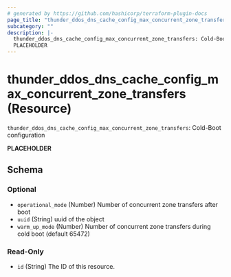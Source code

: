 ```yaml
---
# generated by https://github.com/hashicorp/terraform-plugin-docs
page_title: "thunder_ddos_dns_cache_config_max_concurrent_zone_transfers Resource - terraform-provider-thunder"
subcategory: ""
description: |-
  thunder_ddos_dns_cache_config_max_concurrent_zone_transfers: Cold-Boot configuration
  PLACEHOLDER
---
```


# thunder_ddos_dns_cache_config_max_concurrent_zone_transfers (Resource)

`thunder_ddos_dns_cache_config_max_concurrent_zone_transfers`: Cold-Boot configuration

__PLACEHOLDER__



<!-- schema generated by tfplugindocs -->
## Schema

### Optional

- `operational_mode` (Number) Number of concurrent zone transfers after boot
- `uuid` (String) uuid of the object
- `warm_up_mode` (Number) Number of concurrent zone transfers during cold boot (default 65472)

### Read-Only

- `id` (String) The ID of this resource.


